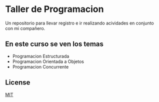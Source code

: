 
# Taller de Programacion
Un repositorio para llevar registro e ir realizando acividades en conjunto con mi compañero.

## En este curso se ven los temas
- Programacion Estructurada
- Programacion Orientada a Objetos
- Programacion Concurrente


## License

[MIT](https://choosealicense.com/licenses/mit/)


	